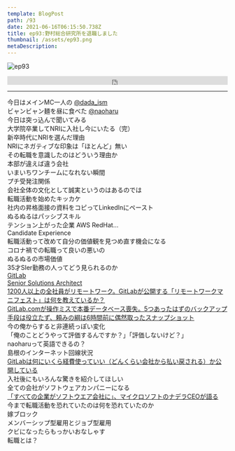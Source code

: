 ```yaml
---  
template: BlogPost  
path: /93
date: 2021-06-16T06:15:50.738Z  
title: ep93:野村総合研究所を退職しました
thumbnail: /assets/ep93.png
metaDescription:  
---  
```

![ep93](/assets/ep93.png)  


<iframe width="100%" height="20" scrolling="no" frameborder="no" allow="autoplay" src="https://w.soundcloud.com/player/?url=https%3A//api.soundcloud.com/tracks/1071217312&color=%23ff5500&inverse=false&auto_play=false&show_user=true"></iframe>

***

今日はメインMC一人の [@dada_ism](https://twitter.com/dada_ism)  
ビャンビャン麺を昼に食べた [@naoharu](https://twitter.com/naoharu)  
今日は突っ込んで聞いてみる  
大学院卒業してNRIに入社し今にいたる（完）  
新卒時代にNRIを選んだ理由  
NRIにネガティブな印象は「ほとんど」無い  
その転職を意識したのはどういう理由か  
本部が違えば違う会社  
いまいちワンチームになれない瞬間  
プチ受発注関係  
会社全体の文化として誠実というのはあるのでは  
転職活動を始めたキッカケ  
社内の昇格面接の資料をコピってLinkedInにペースト  
ぬるぬるはパッシブスキル  
テンション上がった企業 AWS RedHat...  
Candidate Experience  
転職活動って改めて自分の価値観を見つめ直す機会になる  
コロナ禍での転職って良いの悪いの  
ぬるぬるの市場価値  
35才SIer勤務の人ってどう見られるのか  
[GitLab](https://about.gitlab.com/)  
[Senior Solutions Architect](https://about.gitlab.com/job-families/sales/solutions-architect/)  
[1200人以上の全社員がリモートワーク。GitLabが公開する「リモートワークマニフェスト」は何を教えているか？](https://www.publickey1.jp/blog/20/120066gitlab.html)  
[GitLab.comが操作ミスで本番データベース喪失。5つあったはずのバックアップ手段は役立たず、頼みの綱は6時間前に偶然取ったスナップショット](https://www.publickey1.jp/blog/17/gitlabcom56.html)  
今の俺からすると非連続っぽい変化  
「俺のことどうやって評価するんですか？」「評価しないけど？」  
naoharuって英語できるの？  
島根のインターネット回線状況  
[GitLabは何にいくら経費使っていい（どんくらい会社から払い戻される）か公開している](https://about.gitlab.com/handbook/finance/expenses/)  
入社後にもいろんな驚きを紹介してほしい  
全ての会社がソフトウェアカンパニーになる  
[「すべての企業がソフトウエア会社に」、マイクロソフトのナデラCEOが語る](https://xtech.nikkei.com/atcl/nxt/news/18/03240/)  
今まで転職活動を恐れていたのは何を恐れていたのか  
嫁ブロック  
メンバーシップ型雇用とジョブ型雇用  
クビになったらもっかいおなしゃす  
転職とは？  



